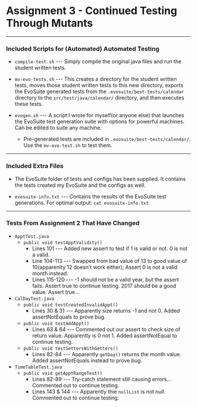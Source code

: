 # Assignment 3 - Continued Testing Through Mutants

***

### Included Scripts for (Automated) Automated Testing

* `compile-test.sh` --- Simply compile the original java files and run the student written tests.

* `mv-evo-tests.sh` --- This creates a directory for the student written tests, moves those student written tests to this new directory, exports the EvoSuite generated tests from the `.evosuite/best-tests/calendar` directory to the `src/test/java/calendar/` directory, and then executes these tests. 

* `evogen.sh` --- A script I wrote for myself(or anyone else) that launches the EvoSuite test generation suite with options for powerful machines.  Can be edited to suite any machine.  
    * Pre-generated tests are included in `.evosuite/best-tests/calendar/`.  Use the `mv-evo-test.sh` to test them.  

***

### Included Extra Files

* The EvoSuite folder of tests and configs has been supplied.  It contains the tests created my EvoSuite and the configs as well.  

* `evosuite-info.txt` --- Contains the results of the EvoSuite test generations.  For optimal output: `cat evosuite-info.txt`

***

### Tests From Assignment 2 That Have Changed

* `ApptTest.java` 
    * `public void testApptValidity()`
        * Lines 101 --- Added new assert to test if 1 is valid or not.  0 is not a valid.
        * Line 104-113 --- Swapped from bad value of 13 to good value of 10(apparenlty 12 doesn't work either); Assert 0 is not a valid month instead.  
        * Lines 115-120 --- -1 should not be a valid year, but the assert fails.  Assert true to continue testing. 2017 should be a good value. Assert true... 
* `CalDayTest.java`
    * `public void testCreatedInvalidAppt()`
        * Lines 30 & 31 --- Apparently size returns -1 and not 0.  Added assertNotEquals to prove bug.  
    * `public void testAddAppt()` 
        * Lines 63 & 64 --- Commented out our assert to check size of return value. Apparently is 0 not 1.  Added assertNotEqual to continue testing.  
    * `public void testSettersWithGetters()`
        * Lines 82-84 --- Apparently `getDay()` returns the month value.  Added assertNotEquals instead to prove bug.  
* `TimeTableTest.java`
    * `public void getApptRangeTest()`
        * Lines 82-89 --- Try-catch statement still causing errors... Commented out to continue testing.
        * Lines 143 & 144 --- Apparently thie `nullList` is not null.  Commented out to continue testing.  